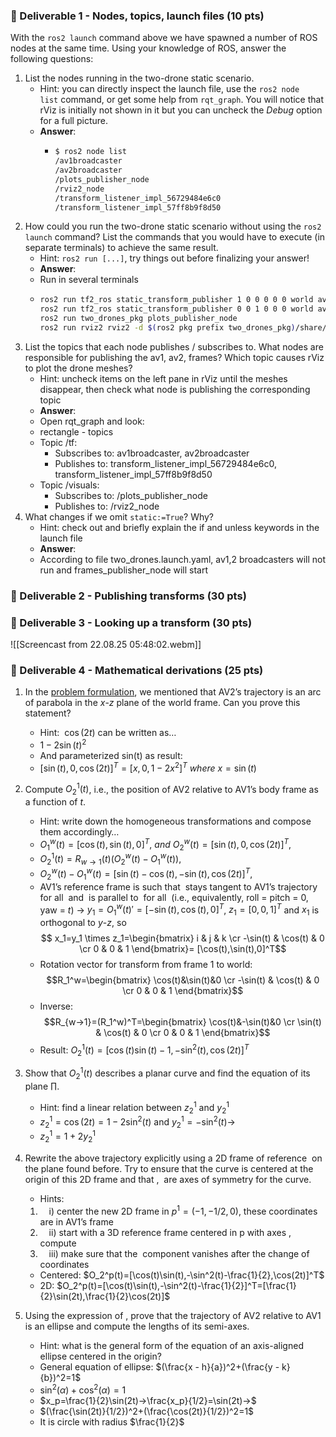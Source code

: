 
### 📨 Deliverable 1 - Nodes, topics, launch files (10 pts)

With the `ros2 launch` command above we have spawned a number of ROS nodes at the same time. Using your knowledge of ROS, answer the following questions:

1. List the nodes running in the two-drone static scenario.
    - Hint: you can directly inspect the launch file, use the `ros2 node list` command, or get some help from `rqt_graph`. You will notice that rViz is initially not shown in it but you can uncheck the _Debug_ option for a full picture.
    - **Answer**:
	    - ```bash
	      $ ros2 node list
	      /av1broadcaster
	      /av2broadcaster
	      /plots_publisher_node
	      /rviz2_node
	      /transform_listener_impl_56729484e6c0
	      /transform_listener_impl_57ff8b9f8d50
	      ```
2. How could you run the two-drone static scenario without using the `ros2 launch` command? List the commands that you would have to execute (in separate terminals) to achieve the same result.
    - Hint: `ros2 run [...]`, try things out before finalizing your answer!
    - **Answer**:
    - Run in several terminals
    - ```bash
      ros2 run tf2_ros static_transform_publisher 1 0 0 0 0 0 world av1
      ros2 run tf2_ros static_transform_publisher 0 0 1 0 0 0 world av2
      ros2 run two_drones_pkg plots_publisher_node
      ros2 run rviz2 rviz2 -d $(ros2 pkg prefix two_drones_pkg)/share/two_drones_pkg/config/default.rviz
      ```
3. List the topics that each node publishes / subscribes to. What nodes are responsible for publishing the av1, av2, frames? Which topic causes rViz to plot the drone meshes?
    - Hint: uncheck items on the left pane in rViz until the meshes disappear, then check what node is publishing the corresponding topic
    - **Answer**:
    - Open rqt_graph and look:
    - rectangle - topics
    - Topic /tf:
	    - Subscribes to: av1broadcaster, av2broadcaster
	    - Publishes to: transform_listener_impl_56729484e6c0, transform_listener_impl_57ff8b9f8d50
	- Topic /visuals:
		- Subscribes to: /plots_publisher_node
		- Publishes to: /rviz2_node
4. What changes if we omit `static:=True`? Why?
    - Hint: check out and briefly explain the if and unless keywords in the launch file
    - **Answer**:
    - According to file two_drones.launch.yaml, av1,2 broadcasters will not run and frames_publisher_node will start

### 📨 Deliverable 2 - Publishing transforms (30 pts)
### 📨 Deliverable 3 - Looking up a transform (30 pts)
![[Screencast from 22.08.25 05:48:02.webm]]

### 📨 Deliverable 4 - Mathematical derivations (25 pts)

1. In the [problem formulation](https://vnav.mit.edu/labs/lab2/exercises.html#problem-formulation), we mentioned that AV2’s trajectory is an arc of parabola in the $x$-$z$ plane of the world frame. Can you prove this statement?
    - Hint:  $\cos(2t)$ can be written as…
    - $1-2\sin(t)^2$
    - And parameterized sin(t) as result:
    - $[\sin(t),0,\cos(2t)]^T = [x,0,1-2x^2]^T~where~x=\sin(t)$
2. Compute $O^1_2(t)$, i.e., the position of AV2 relative to AV1’s body frame as a function of $t$.
    - Hint: write down the homogeneous transformations and compose them accordingly…
    - $O^w_1(t)=[\cos(t),\sin(t),0]^T,~and$ $O^w_2(t)=[\sin(t),0,\cos(2t)]^T,$
    - $O_2^1​(t)=R_{w→1}​(t)(O_2^w​(t)−O_1^w​(t)),$
    - $O_2^w​(t)−O_1^w​(t)=[\sin(t)-\cos(t),-\sin(t),\cos(2t)]^T,$
    - AV1’s reference frame is such that  stays tangent to AV1’s trajectory for all  and  is parallel to  for all  (i.e., equivalently, roll = pitch = 0, yaw = $t$) $→$ $y_1=O_1^w(t)'=[-\sin(t),\cos(t),0]^T$, $z_1=[0,0,1]^T$ and $x_1$ is orthogonal to $y$-$z$, so $$ x_1=y_1 \times z_1=\begin{bmatrix}
i & j & k \cr
-\sin(t) & \cos(t) & 0 \cr
0 & 0 & 1
\end{bmatrix}=
[\cos(t),\sin(t),0]^T$$
    - Rotation vector for transform from frame 1 to world: $$R_1^w=\begin{bmatrix}
\cos(t)&\sin(t)&0 \cr
-\sin(t) & \cos(t) & 0 \cr
0 & 0 & 1
\end{bmatrix}$$
    - Inverse: $$R_{w→1}​=(R_1^w)^T=\begin{bmatrix}
\cos(t)&-\sin(t)&0 \cr
\sin(t) & \cos(t) & 0 \cr
0 & 0 & 1
\end{bmatrix}$$
	- Result: $O_2^1​(t)=[\cos(t)\sin(t)-1,-\sin^2(t),\cos(2t)]^T$

3. Show that $O^1_2(t)$ describes a planar curve and find the equation of its plane $\prod$.
    - Hint: find a linear relation between $z_2^1$ and $y_2^1$
    - $z_2^1=\cos(2t)=1-2\sin^2(t)$ and $y_2^1=-\sin^2(t)→$
    - $z_2^1=1+2y_2^1$
4. Rewrite the above trajectory explicitly using a 2D frame of reference  on the plane found before. Try to ensure that the curve is centered at the origin of this 2D frame and that ,  are axes of symmetry for the curve.
    
    - Hints:
    
    1.  i) center the new 2D frame in $p^1=(-1,-1/2,0)$, these coordinates are in AV1’s frame
    2.  ii) start with a 3D reference frame centered in p with axes , compute 
    3.  iii) make sure that the  component vanishes after the change of coordinates
	- Centered: $O_2^p​(t)=[\cos(t)\sin(t),-\sin^2(t)-\frac{1}{2},\cos(2t)]^T$
	- 2D: $O_2^p​(t)=[\cos(t)\sin(t),-\sin^2(t)-\frac{1}{2}]^T=[\frac{1}{2}\sin(2t),\frac{1}{2}\cos(2t)]$
5. Using the expression of , prove that the trajectory of AV2 relative to AV1 is an ellipse and compute the lengths of its semi-axes.
    - Hint: what is the general form of the equation of an axis-aligned ellipse centered in the origin?
    - General equation of ellipse: $(\frac{x - h}{a})^2+(\frac{y - k}{b})^2=1$
    - $\sin^2(\alpha)+\cos^2(\alpha)=1$
    - $x_p=\frac{1}{2}\sin(2t)→\frac{x_p}{1/2}=\sin(2t)→$
    - $(\frac{\sin(2t)}{1/2})^2+(\frac{\cos(2t)}{1/2})^2=1$
    - It is circle with radius $\frac{1}{2}$
